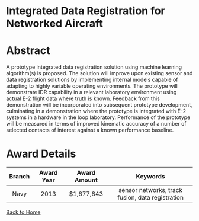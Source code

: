 
Integrated Data Registration for Networked Aircraft
===================================================

# Abstract


A prototype integrated data registration solution using machine learning algorithm(s) is proposed. The solution will improve upon existing sensor and data registration solutions by implementing internal models capable of adapting to highly variable operating environments. The prototype will demonstrate IDR capability in a relevant laboratory environment using actual E-2 flight data where truth is known. Feedback from this demonstration will be incorporated into subsequent prototype development, culminating in a demonstration where the prototype is integrated with E-2 systems in a hardware in the loop laboratory. Performance of the prototype will be measured in terms of improved kinematic accuracy of a number of selected contacts of interest against a known performance baseline.  

# Award Details

|Branch|Award Year|Award Amount|Keywords|
| :---: | :---: | :---: | :---: |
|Navy|2013|$1,677,843|sensor networks, track fusion, data registration|
  
  


[Back to Home](https://github.com/chrischow/dod_sbir_awards#1898)